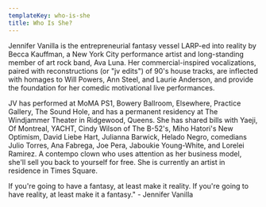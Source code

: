 ```yaml
---
templateKey: who-is-she
title: Who Is She?
---
```

Jennifer Vanilla is the entrepreneurial fantasy vessel LARP-ed into reality by Becca Kauffman, a New York City performance artist and long-standing member of art rock band, Ava Luna. Her commercial-inspired vocalizations, paired with reconstructions (or "jv edits") of 90's house tracks, are inflected with homages to Will Powers, Ann Steel, and Laurie Anderson, and provide the foundation for her comedic motivational live performances.

JV has performed at MoMA PS1, Bowery Ballroom, Elsewhere, Practice Gallery, The Sound Hole, and has a permanent residency at The Windjammer Theater in Ridgewood, Queens. She has shared bills with Yaeji, Of Montreal, YACHT, Cindy Wilson of The B-52's, Miho Hatori's New Optimism, David Liebe Hart, Julianna Barwick, Helado Negro, comedians Julio Torres, Ana Fabrega, Joe Pera, Jaboukie Young-White, and Lorelei Ramirez. A contempo clown who uses attention as her business model, she'll sell you back to yourself for free. She is currently an artist in residence in Times Square.

If you're going to have a fantasy, at least make it reality. If you're going to have reality, at least make it a fantasy." - Jennifer Vanilla
